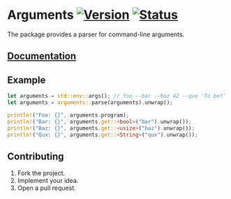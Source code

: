# Arguments [![Version][version-img]][version-url] [![Status][status-img]][status-url]

The package provides a parser for command-line arguments.

## [Documentation][doc]

## Example

```rust
let arguments = std::env::args(); // foo --bar --baz 42 --qux 'To be?'
let arguments = arguments::parse(arguments).unwrap();

println!("Foo: {}", arguments.program);
println!("Bar: {}", arguments.get::<bool>("bar").unwrap());
println!("Baz: {}", arguments.get::<usize>("baz").unwrap());
println!("Qux: {}", arguments.get::<String>("qux").unwrap());
```

## Contributing

1. Fork the project.
2. Implement your idea.
3. Open a pull request.

[version-img]: https://img.shields.io/crates/v/arguments.svg
[version-url]: https://crates.io/crates/arguments
[status-img]: https://travis-ci.org/stainless-steel/arguments.svg?branch=master
[status-url]: https://travis-ci.org/stainless-steel/arguments
[doc]: https://stainless-steel.github.io/arguments
